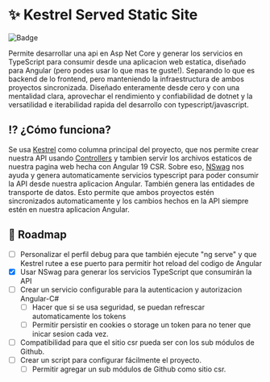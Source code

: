 # ✨ Kestrel Served Static Site
![Badge](https://img.shields.io/badge/Production_Ready%3F-working_on_it-blue)

Permite desarrollar una api en Asp Net Core y generar los servicios en TypeScript para consumir desde una aplicacion web estatica, diseñado para Angular (pero podes usar lo que mas te guste!).
Separando lo que es backend de lo frontend, pero manteniendo la infraestructura de ambos proyectos sincronizada.
Diseñado enteramente desde cero y con una mentalidad clara, aprovechar el rendimiento y confiabilidad de dotnet y la versatilidad e iterabilidad rapida del desarrollo con typescript/javascript.

## ⁉️ ¿Cómo funciona?
Se usa [Kestrel](https://learn.microsoft.com/es-es/aspnet/core/fundamentals/servers/kestrel?view=aspnetcore-8.0) como columna principal del proyecto, que nos permite crear nuestra API usando [Controllers](https://learn.microsoft.com/en-us/aspnet/core/web-api/?view=aspnetcore-8.0) y tambien servir los archivos estaticos de nuestra pagina web hecha con Angular 19 CSR.
Sobre eso, [NSwag](https://github.com/RicoSuter/NSwag) nos ayuda y genera automaticamente servicios typescript para poder consumir la API desde nuestra aplicacion Angular. También genera las entidades de transporte de datos.
Esto permite que ambos proyectos estén sincronizados automaticamente y los cambios hechos en la API siempre estén en nuestra aplicacion Angular.

## 🚀 Roadmap
- [ ] Personalizar el perfil debug para que también ejecute "ng serve" y que Kestrel rutee a ese puerto para permitir hot reload del codigo de Angular
- [x] Usar NSwag para generar los servicios TypeScript que consumirán la API
- [ ] Crear un servicio configurable para la autenticacion y autorizacion Angular-C#
  - [ ] Hacer que si se usa seguridad, se puedan refrescar automaticamente los tokens
  - [ ] Permitir persistir en cookies o storage un token para no tener que inicar sesion cada vez.
- [ ] Compatibilidad para que el sitio csr pueda ser con los sub módulos de Github.
- [ ] Crear un script para configurar fácilmente el proyecto.
  - [ ] Permitir agregar un sub módulos de Github como sitio csr.
